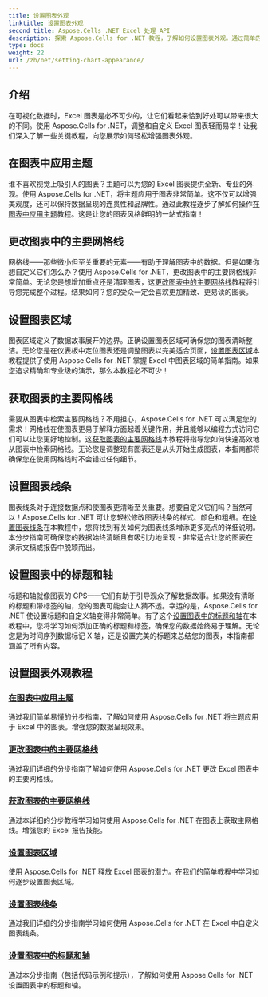 ```yaml
---
title: 设置图表外观
linktitle: 设置图表外观
second_title: Aspose.Cells .NET Excel 处理 API
description: 探索 Aspose.Cells for .NET 教程，了解如何设置图表外观。通过简单的指南学习如何应用主题、更改网格线、设置图表区域、标题、轴等。
type: docs
weight: 22
url: /zh/net/setting-chart-appearance/
---
```

## 介绍

在可视化数据时，Excel 图表是必不可少的，让它们看起来恰到好处可以带来很大的不同。使用 Aspose.Cells for .NET，调整和自定义 Excel 图表轻而易举！让我们深入了解一些关键教程，向您展示如何轻松增强图表外观。

## 在图表中应用主题
谁不喜欢视觉上吸引人的图表？主题可以为您的 Excel 图表提供全新、专业的外观。使用 Aspose.Cells for .NET，将主题应用于图表非常简单。这不仅可以增强美观度，还可以保持数据呈现的连贯性和品牌性。通过此教程逐步了解如何操作[在图表中应用主题](./apply-themes-in-chart/)教程。这是让您的图表风格鲜明的一站式指南！

## 更改图表中的主要网格线
网格线——那些微小但至关重要的元素——有助于理解图表中的数据。但是如果你想自定义它们怎么办？使用 Aspose.Cells for .NET，更改图表中的主要网格线非常简单。无论您是想增加重点还是清理图表，这[更改图表中的主要网格线](./change-major-gridlines-in-chart/)教程将引导您完成整个过程。结果如何？您的受众一定会喜欢更加精致、更易读的图表。

## 设置图表区域
图表区域定义了数据故事展开的边界。正确设置图表区域可确保您的图表清晰整洁。无论您是在仪表板中定位图表还是调整图表以完美适合页面，[设置图表区域](./set-chart-area/)本教程提供了使用 Aspose.Cells for .NET 掌握 Excel 中图表区域的简单指南。如果您追求精确和专业级的演示，那么本教程必不可少！

## 获取图表的主要网格线
需要从图表中检索主要网格线？不用担心，Aspose.Cells for .NET 可以满足您的需求！网格线在使图表更易于解释方面起着关键作用，并且能够以编程方式访问它们可以让您更好地控制。这[获取图表的主要网格线](./get-major-gridlines-of-chart/)本教程将指导您如何快速高效地从图表中检索网格线。无论您是调整现有图表还是从头开始生成图表，本指南都将确保您在使用网格线时不会错过任何细节。

## 设置图表线条
图表线条对于连接数据点和使图表更清晰至关重要。想要自定义它们吗？当然可以！Aspose.Cells for .NET 可让您轻松修改图表线条的样式、颜色和粗细。在[设置图表线条](./set-chart-lines/)在本教程中，您将找到有关如何为图表线条增添更多亮点的详细说明。本分步指南可确保您的数据始终清晰且有吸引力地呈现 - 非常适合让您的图表在演示文稿或报告中脱颖而出。

## 设置图表中的标题和轴
标题和轴就像图表的 GPS——它们有助于引导观众了解数据故事。如果没有清晰的标题和带标签的轴，您的图表可能会让人猜不透。幸运的是，Aspose.Cells for .NET 使设置标题和自定义轴变得非常简单。有了这个[设置图表中的标题和轴](./set-titles-and-axes-in-chart/)在本教程中，您将学习如何添加正确的标题和标签，确保您的数据始终易于理解。无论您是为时间序列数据标记 X 轴，还是设置完美的标题来总结您的图表，本指南都涵盖了所有内容。

## 设置图表外观教程
### [在图表中应用主题](./apply-themes-in-chart/)
通过我们简单易懂的分步指南，了解如何使用 Aspose.Cells for .NET 将主题应用于 Excel 中的图表。增强您的数据呈现效果。
### [更改图表中的主要网格线](./change-major-gridlines-in-chart/)
通过我们详细的分步指南了解如何使用 Aspose.Cells for .NET 更改 Excel 图表中的主要网格线。
### [获取图表的主要网格线](./get-major-gridlines-of-chart/)
通过本详细的分步教程学习如何使用 Aspose.Cells for .NET 在图表上获取主网格线。增强您的 Excel 报告技能。
### [设置图表区域](./set-chart-area/)
使用 Aspose.Cells for .NET 释放 Excel 图表的潜力。在我们的简单教程中学习如何逐步设置图表区域。
### [设置图表线条](./set-chart-lines/)
通过我们详细的分步指南学习如何使用 Aspose.Cells for .NET 在 Excel 中自定义图表线条。
### [设置图表中的标题和轴](./set-titles-and-axes-in-chart/)
通过本分步指南（包括代码示例和提示），了解如何使用 Aspose.Cells for .NET 设置图表中的标题和轴。